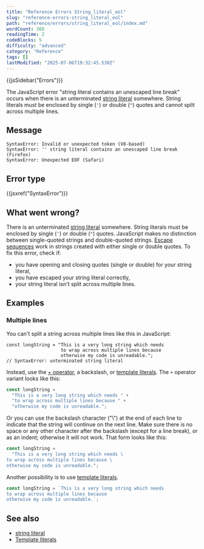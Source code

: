 ```yaml
---
title: "Reference Errors String_literal_eol"
slug: "reference-errors-string_literal_eol"
path: "reference/errors/string_literal_eol/index.md"
wordCount: 368
readingTime: 2
codeBlocks: 5
difficulty: "advanced"
category: "Reference"
tags: []
lastModified: "2025-07-06T19:32:45.530Z"
---
```



{{jsSidebar("Errors")}}

The JavaScript error "string literal contains an unescaped line break" occurs when there is an unterminated
[string literal](/en-US/docs/Web/JavaScript/Guide/Grammar_and_types#string_literals) somewhere. String literals must be enclosed by single
(`'`) or double (`"`) quotes and cannot split across multiple lines.

## Message

```plain
SyntaxError: Invalid or unexpected token (V8-based)
SyntaxError: '' string literal contains an unescaped line break (Firefox)
SyntaxError: Unexpected EOF (Safari)
```

## Error type

{{jsxref("SyntaxError")}}

## What went wrong?

There is an unterminated
[string literal](/en-US/docs/Web/JavaScript/Guide/Grammar_and_types#string_literals) somewhere. String literals must be
enclosed by single (`'`) or double (`"`) quotes. JavaScript makes
no distinction between single-quoted strings and double-quoted strings.
[Escape sequences](/en-US/docs/Web/JavaScript/Reference/Lexical_grammar#escape_sequences) work
in strings created with either single or double quotes.
To fix this error, check if:

- you have opening and closing quotes (single or double) for your string literal,
- you have escaped your string literal correctly,
- your string literal isn't split across multiple lines.

## Examples

### Multiple lines

You can't split a string across multiple lines like this in JavaScript:

```js-nolint example-bad
const longString = "This is a very long string which needs
                    to wrap across multiple lines because
                    otherwise my code is unreadable.";
// SyntaxError: unterminated string literal
```

Instead, use the [+ operator](/en-US/docs/Web/JavaScript/Reference/Operators/Addition),
a backslash, or [template literals](/en-US/docs/Web/JavaScript/Reference/Template_literals).
The `+` operator variant looks like this:

```js example-good
const longString =
  "This is a very long string which needs " +
  "to wrap across multiple lines because " +
  "otherwise my code is unreadable.";
```

Or you can use the backslash character ("\\") at the end of each line to indicate that
the string will continue on the next line. Make sure there is no space or any other
character after the backslash (except for a line break), or as an indent; otherwise it
will not work. That form looks like this:

```js example-good
const longString =
  "This is a very long string which needs \
to wrap across multiple lines because \
otherwise my code is unreadable.";
```

Another possibility is to use [template literals](/en-US/docs/Web/JavaScript/Reference/Template_literals).

```js example-good
const longString = `This is a very long string which needs 
to wrap across multiple lines because 
otherwise my code is unreadable.`;
```

## See also

- [string literal](/en-US/docs/Web/JavaScript/Guide/Grammar_and_types#string_literals)
- [Template literals](/en-US/docs/Web/JavaScript/Reference/Template_literals)
